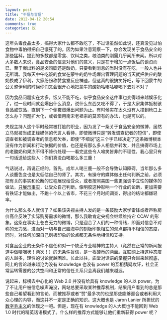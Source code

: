 ```yaml
---
layout: post
title: "不信与盲信"
date: 2012-04-12 20:54
comments: true
categories: 议
---
```

这年头毒食品太多，搞得大家什么都不敢吃了，不过话虽然如此说，还真没见过怕食物中毒怕得把自己饿死了的。因为如果注意观察一下，你会发现关于食品安全的那些猛料，提到的多数都是零食、饮料之类，粮油类的刚需几乎闻所未闻。所以对大多数人来说，食品安全的信息对他们的意义，只是在于增加一点饭后的谈资而已，至于爆出料的是卤鸡脚还是酸奶，只要看到消息的当时没有在吃，一般人也并无所谓。我每天中午吃饭的食堂在蒙牛的奶牛场爆出管理问题的当天就把供应的酸奶换成了伊利，大家纷纷称赞食堂反应神速，但这真的很搞笑好吧，等下回蒙牛的公关整伊利的时候你们又会很开心地把蒙牛的酸奶咕嘟咕嘟喝下去对不对？

因为食品问题实在太多，饭又不能不吃，似乎食品安全这件事也变得越来越娱乐化了，过一段时间就会爆出什么消息，说什么东西又吃不得了，于是大家集体抵制该食品或饮品，直到下一个倒霉蛋爆出问题为止。有时候实在太久没有人撞到枪口上怎么办？问题扩大化，或者借用南宋老祖宗的莫须有的办法，也是可以的。

央视主持人这个平时经常被打脸的职业，因为发了一条关于食品安全的微博，居然立马就被当成正经媒体的代言人看待，即使微博只是“转发调查记者的短信”，即使调查者和被调查者的信息都欠奉，即使“不细说”这三个字已经决定了这条微博根本没有作为新闻和行动依据的价值，也还是有那么多人相信并转发，并且搞得市场上的老酸奶和果冻不得不降价处理——看完这些令人啼笑皆非的不理性，我心里只有一句话送给这些人：你们真没白喝那么多三鹿！

气话说过，再说正经的。首先，成年人喝三鹿一般不会导致认知障碍，当年那么多人谈鹿色变也是太低估自己的肾了。其次，有操守的媒体做出任何判断之前，必须把有关的事实和论断的过程展现给受众，或者按照美国一些更强调中立性的媒体的做法，[只展示事实][1]，让受众自己判断。像明胶这种影响一个行业的论断，更加需要有铁证才能做出，不跑十个以上省市，不花三个月时间调查，得出的结论都嫌轻率。

为什么那么多人就信了？如果该央视主持人发的是一条鼓励大家学雷锋或者声称房价高企反映了实际购房需求的微博，那么我敢肯定央视会继续维持它 CCAV 的形象。这条在事实上苍白无力的微博，只是迎合了人们的一种情绪，即面对信息不对称的无力感，进而对一切与自己脑海中的刻板印象相左的观点都持不相信的态度，同时，对任何加深自己刻板印象的论点都无条件地相信和支持。

对食品企业的无条件不信任和对一个缺乏专业精神的主持人（竟然在正常的新闻报道中做哽咽状！两次！）的无条件盲信，是一枚硬币的两面。互联网上持这种态度的人越多，理性的讨论就越困难。长此以往，庙堂对话语的掌握只会越来越彻底，网上的言论越来越沦为没有 knowledge 也没有 power 的互相猜疑攻讦，社会正常运转需要的公共空间和正常的信任关系只会离我们越来越远。

说起来，标榜去中心化的 Web 2.0 并没有给具有 knowledge 的人以 power。为了不让用户被信息噪声淹没，网站总要采取某种推荐机制，结果用户看到的总是那些自己希望看到的言论，而被推荐或者“赞”最多次的也是那些能够迎合或者利用大众心理的内容，而这并不一定是正确的知识。这大概也是 Jaron Lanier 所担忧的[数字毛主义](http://www.edge.org/3rd_culture/lanier06/lanier06_index.html)的体现之一吧。但是，现在有 knowledge 的人大概也不能回到 Web 1.0 时代的精英话语模式了。什么样的推荐方式能够让他们重新获得 power 呢？

<!-- 也许，一个基于信任关系的推荐系统？或者像 Quora 那样的问答网站（虽然还需要改良） -->

[1]: https://twitter.com/#!/celadevra/status/190437955322650624